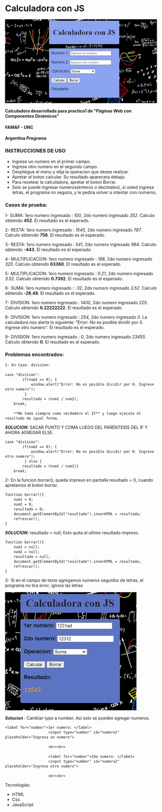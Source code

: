 # Calculadora con JS


<img src= https://github.com/maolivero89/sobre-mi/blob/main/PracticoN1/calculadora/imgcalculadora.jpg>

**Calculadora desarrollada para practico1 de "Páginas Web con Componentes Dinámicos"**
#### FAMAF - UNC
#### Argentina Programa




### INSTRUCCIONES DE USO

- Ingrese un numero en el primer campo.
- Ingrese otro numero en el segundo campo.
- Despliegue el menu y elija la operacion que desee realizar.
- Apretar el boton calcular. Su resultado aparecera debajo.
- Para resetear la calculadora, apretar el boton Borrar.
- Solo se puede ingresar numeros(enteros o decimales), si usted ingresa letras, el programa no seguira, y le pedira volver a intentar con numeros.







### Casos de prueba:

1- SUMA: 1ero numero ingresado : *100*, 2do numero ingresado *352*. Calculo obtenido **452**. El resultado es el esperado.

2- RESTA: 1ero numero ingresado : *1545*, 2do numero ingresado *787*. Calculo obtenido **758**. El resultado es el esperado.

3- RESTA: 1ero numero ingresado : *541*, 2do numero ingresado *984*. Calculo obtenido **-443**. El resultado es el esperado.

4- MULTIPLICACION: 1ero numero ingresado : *198*, 2do numero ingresado *320*. Calculo obtenido **63360**. El resultado es el esperado.

5- MULTIPLICACION: 1ero numero ingresado : *0.21*, 2do numero ingresado *3.52*. Calculo obtenido **0.7392**. El resultado es el esperado.

6- SUMA: 1ero numero ingresado : *-32*, 2do numero ingresado *3.52*. Calculo obtenido **-28.48**. El resultado es el esperado.

7- DIVISION: 1ero numero ingresado : *1400*, 2do numero ingresado *225*. Calculo obtenido **6.22222222**. El resultado es el esperado.

8- DIVISION: 1ero numero ingresado : *254*, 2do numero ingresado *0*. La calculadora nos alerta lo siguiente: "Error: No es posible dividir por 0. Ingrese otro numero". El resultado es el esperado.

9- DIVISION: 1ero numero ingresado : *0*, 2do numero ingresado *23455*. Calculo obtenido **0**. El resultado es el esperado.


### Problemas encontrados:
```
1- En Case: division: 

case "division":
        if(num2 == 0); {
            window.alert("Error: No es posible dividir por 0. Ingrese otro numero");
         } 
        resultado = (num1 / num2); 
    break; 

    **Me toma siempre como verdadero el IF** y luego ejecuta el resultado de igual forma.

```    

**_SOLUCION_**: SACAR PUNTO Y COMA LUEGO DEL PARENTESIS DEL IF Y AHORA AGREGAR ELSE.

```
case "division":
        if(num2 == 0); {
            window.alert("Error: No es posible dividir por 0. Ingrese otro numero");
         } else {
        resultado = (num1 / num2)}
    break; 

```

2- En la funcion borrar(), queda impreso en pantalla resultado = 0, cuando apretamos el boton borrar.

```
function borrar(){
    num1 = 0;
    num2 = 0;
    resultado = 0;
    document.getElementById("resultado").innerHTML = resultado;
    refrescar();
}
```

**_SOLUCION_**: resultado = null; Esto quita el ultimo resultado impreso.

```
function borrar(){
    num1 = null;
    num2 = null;
    resultado = null;
    document.getElementById("resultado").innerHTML = resultado;
    refrescar();
}
```
3- Si en el campo de texto agregamos numeros seguidos de letras, el programa no tira error, ignora las letras
 
 <img src= https://github.com/maolivero89/sobre-mi/blob/main/PracticoN1/calculadora/ErrorLetras.jpg >

**_Solucion_** : Cambiar type a number. Asi solo se pueden agregar numeros.

```
<label for="number">1er numero: </label>
					<input type="number" id="numero1"  placeholder="Ingresa un numero">

					<br><br>

					<label for="number">2do numero: </label>
					<input type="number" id="numero2" placeholder="Ingrese otro numero">
					
					<br><br>

```



Tecnologías:
- HTML
- Css
- JavaScript